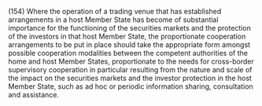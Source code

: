 (154) Where the operation of a trading venue that has established arrangements in a host Member State has become of substantial importance for the functioning of the securities markets and the protection of the investors in that host Member State, the proportionate cooperation arrangements to be put in place should take the appropriate form amongst possible cooperation modalities between the competent authorities of the home and host Member States, proportionate to the needs for cross-border supervisory cooperation in particular resulting from the nature and scale of the impact on the securities markets and the investor protection in the host Member State, such as ad hoc or periodic information sharing, consultation and assistance.